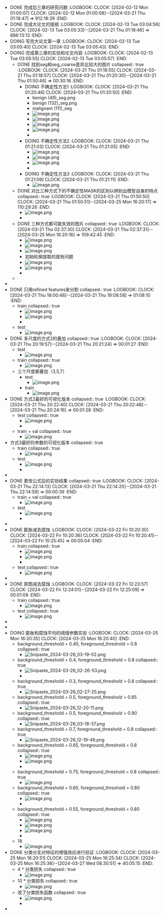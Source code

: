 - DONE 完成后三章的研究问题
  :LOGBOOK:
  CLOCK: [2024-02-12 Mon 01:00:07]
  CLOCK: [2024-02-12 Mon 01:00:08]--[2024-03-21 Thu 01:18:47] =>  912:18:39
  :END:
- DONE 完成大论文的提纲
  :LOGBOOK:
  CLOCK: [2024-02-13 Tue 03:04:56]
  CLOCK: [2024-02-13 Tue 03:05:33]--[2024-03-21 Thu 01:18:46] =>  886:13:13
  :END:
- DOING 写完大论文第一章
  :LOGBOOK:
  CLOCK: [2024-02-13 Tue 03:05:40]
  CLOCK: [2024-02-13 Tue 03:05:43]
  :END:
- DOING 完成第三章的实验和论文内容
  :LOGBOOK:
  CLOCK: [2024-02-13 Tue 03:05:55]
  CLOCK: [2024-02-13 Tue 03:05:57]
  :END:
	- DONE 找到seg和seg_coarse差异比较大的图片
	  collapsed:: true
	  :LOGBOOK:
	  CLOCK: [2024-03-21 Thu 01:18:55]
	  CLOCK: [2024-03-21 Thu 01:18:57]
	  CLOCK: [2024-03-21 Thu 01:20:30]--[2024-03-21 Thu 01:50:46] =>  00:30:16
	  :END:
		- DOING 不确定性方法1
		  :LOGBOOK:
		  CLOCK: [2024-03-21 Thu 01:20:46]
		  CLOCK: [2024-03-21 Thu 01:20:50]
		  :END:
			- benign (49)_seg.png
			- benign (132)_seg.png
			- malignant (111)_seg
			- ![image.png](../assets/image_1710955690195_0.png)
			- ![image.png](../assets/image_1710955778535_0.png)
			- ![image.png](../assets/image_1710955821284_0.png)
			- ![image.png](../assets/image_1710955893869_0.png)
			-
		- DOING 不确定性方法2
		  :LOGBOOK:
		  CLOCK: [2024-03-21 Thu 01:21:03]
		  CLOCK: [2024-03-21 Thu 01:21:05]
		  :END:
			- ![image.png](../assets/image_1710956005181_0.png)
			- ![image.png](../assets/image_1710956059554_0.png)
			- ![image.png](../assets/image_1710956873081_0.png)
			-
		- DOING 不确定性方法3
		  :LOGBOOK:
		  CLOCK: [2024-03-21 Thu 01:21:09]
		  CLOCK: [2024-03-21 Thu 01:21:11]
		  :END:
			- ![image.png](../assets/image_1710956673879_0.png)
	- DONE 对比三种方式下的不确定性MASK的区别以辨别出模型自身的特点
	  collapsed:: true
	  :LOGBOOK:
	  CLOCK: [2024-03-21 Thu 01:50:50]
	  CLOCK: [2024-03-21 Thu 01:50:51]--[2024-03-25 Mon 16:20:17] =>  110:29:26
	  :END:
		- ![image.png](../assets/image_1710957082868_0.png)
		-
	- DONE 三种方式都可能失效的图片
	  collapsed:: true
	  :LOGBOOK:
	  CLOCK: [2024-03-21 Thu 02:37:30]
	  CLOCK: [2024-03-21 Thu 02:37:31]--[2024-03-25 Mon 16:20:16] =>  109:42:45
	  :END:
		- ![image.png](../assets/image_1710959857774_0.png)
		- ![image.png](../assets/image_1710963516973_0.png)
		- ![image.png](../assets/image_1710963582052_0.png)
		- 初始轮廓提取的就有问题
		- ![image.png](../assets/image_1711025618871_0.png)
		- ![image.png](../assets/image_1711026316941_0.png)
		-
	-
-
- DONE 只用refined features来分割
  collapsed:: true
  :LOGBOOK:
  CLOCK: [2024-03-21 Thu 18:00:48]--[2024-03-21 Thu 19:08:58] =>  01:08:10
  :END:
	- train
	  collapsed:: true
		- ![image.png](../assets/image_1711015255565_0.png)
		- ![image.png](../assets/image_1711015297850_0.png)
		-
	- test
		- ![image.png](../assets/image_1711019328853_0.png)
- DONE 多尺度的方式2的叠加
  collapsed:: true
  :LOGBOOK:
  CLOCK: [2024-03-21 Thu 20:19:57]--[2024-03-21 Thu 20:21:24] =>  00:01:27
  :END:
	- test
		- ![image.png](../assets/image_1711023611314_0.png)
	- train
	  collapsed:: true
		- ![image.png](../assets/image_1711023645980_0.png)
	- 三个尺度都叠加（3,5,7）
		- test
			- ![image.png](../assets/image_1711045398155_0.png)
		- train
			- ![image.png](../assets/image_1711045420091_0.png)
- DONE 方式2最好的可视化版本
  collapsed:: true
  :LOGBOOK:
  CLOCK: [2024-03-21 Thu 20:22:40]
  CLOCK: [2024-03-21 Thu 20:22:48]--[2024-03-21 Thu 20:24:16] =>  00:01:28
  :END:
	- test
	  collapsed:: true
		- ![image.png](../assets/image_1711023805492_0.png)
		-
	- train + val
	  collapsed:: true
		- ![image.png](../assets/image_1711023842794_0.png)
- 方式3最好的参数的可视化版本
  collapsed:: true
	- train
	  collapsed:: true
		- ![image.png](../assets/image_1711043044949_0.png)
	- test
		- ![image.png](../assets/image_1711042991353_0.png)
		-
-
- DONE 更改公式后的实验结果
  collapsed:: true
  :LOGBOOK:
  CLOCK: [2024-03-21 Thu 22:14:13]
  CLOCK: [2024-03-21 Thu 22:14:20]--[2024-03-21 Thu 22:14:59] =>  00:00:39
  :END:
	- train + val
	  collapsed:: true
		- ![image.png](../assets/image_1711030495643_0.png)
	- test
		- ![image.png](../assets/image_1711030468766_0.png)
		-
-
- DONE 膨胀减去腐蚀
  :LOGBOOK:
  CLOCK: [2024-03-22 Fri 10:20:30]
  CLOCK: [2024-03-22 Fri 10:20:36]
  CLOCK: [2024-03-22 Fri 10:20:41]--[2024-03-22 Fri 10:25:45] =>  00:05:04
  :END:
	- train
	  collapsed:: true
		- ![image.png](../assets/image_1711074097527_0.png)
		- ![image.png](../assets/image_1711074129868_0.png)
		-
	- test
	  collapsed:: true
		- ![image.png](../assets/image_1711074341510_0.png)
-
- DONE 原图减去腐蚀
  :LOGBOOK:
  CLOCK: [2024-03-22 Fri 12:23:57]
  CLOCK: [2024-03-22 Fri 12:24:01]--[2024-03-22 Fri 12:25:09] =>  00:01:08
  :END:
	- train
	  collapsed:: true
		- ![image.png](../assets/image_1711081504897_0.png)
	- test
	  collapsed:: true
		- ![image.png](../assets/image_1711081457071_0.png)
-
-
- DOING 膨胀和腐蚀平均的阈值参数实验
  :LOGBOOK:
  CLOCK: [2024-03-25 Mon 16:20:35]
  CLOCK: [2024-03-25 Mon 16:20:40]
  :END:
	- background_threshold = 0.45, foreground_threshold = 0.8
	  collapsed:: true
		- ![Snipaste_2024-03-26_03-19-02.png](../assets/Snipaste_2024-03-26_03-19-02_1711472731923_0.png)
	- background_threshold = 0.4, foreground_threshold = 0.8
	  collapsed:: true
		- ![Snipaste_2024-03-26_02-26-53.png](../assets/Snipaste_2024-03-26_02-26-53_1711472833011_0.png)
		-
	- background_threshold = 0.3, foreground_threshold = 0.8
	  collapsed:: true
		- ![Snipaste_2024-03-26_02-27-25.png](../assets/Snipaste_2024-03-26_02-27-25_1711472870813_0.png)
	- background_threshold = 0.5, foreground_threshold = 0.85
	  collapsed:: true
		- ![Snipaste_2024-03-26_12-20-11.png](../assets/Snipaste_2024-03-26_12-20-11_1711472948516_0.png)
	- background_threshold = 0.5, foreground_threshold = 0.90
	  collapsed:: true
		- ![Snipaste_2024-03-26_03-18-37.png](../assets/Snipaste_2024-03-26_03-18-37_1711472787610_0.png)
	- background_threshold = 0.7, foreground_threshold = 0.8
	  collapsed:: true
		- ![Snipaste_2024-03-26_12-19-48.png](../assets/Snipaste_2024-03-26_12-19-48_1711472709844_0.png)
	- background_threshold = 0.65, foreground_threshold = 0.8
	  collapsed:: true
		- ![image.png](../assets/image_1711516973331_0.png)
		- ![image.png](../assets/image_1711517002966_0.png)
		-
	- background_threshold = 0.75, foreground_threshold = 0.8
	  collapsed:: true
		- ![image.png](../assets/image_1711499519577_0.png)
	- background_threshold = 0.60, foreground_threshold = 0.80
	  collapsed:: true
		- ![image.png](../assets/image_1711499548380_0.png)
		-
	- background_threshold = 0.55, foreground_threshold = 0.80
	  collapsed:: true
		- ![image.png](../assets/image_1711516596773_0.png)
		- ![image.png](../assets/image_1711516622262_0.png)
		- ![image.png](../assets/image_1711517067984_0.png)
		-
	- 18
		- ![image.png](../assets/image_1711552294289_0.png)
- DONE 分类分支对特征的增强效应进行验证
  :LOGBOOK:
  CLOCK: [2024-03-25 Mon 16:20:51]
  CLOCK: [2024-03-25 Mon 16:25:34]
  CLOCK: [2024-03-25 Mon 16:25:36]--[2024-03-27 Wed 08:30:51] =>  40:05:15
  :END:
	- 4 * 分类损失
	  collapsed:: true
		- ![image.png](../assets/image_1711499841927_0.png)
	- 10 * 分类损失
	  collapsed:: true
		- ![image.png](../assets/image_1711512320455_0.png)
	- 改了分类损失函数
	  collapsed:: true
		- ![image.png](../assets/image_1711523307112_0.png)
		-
-